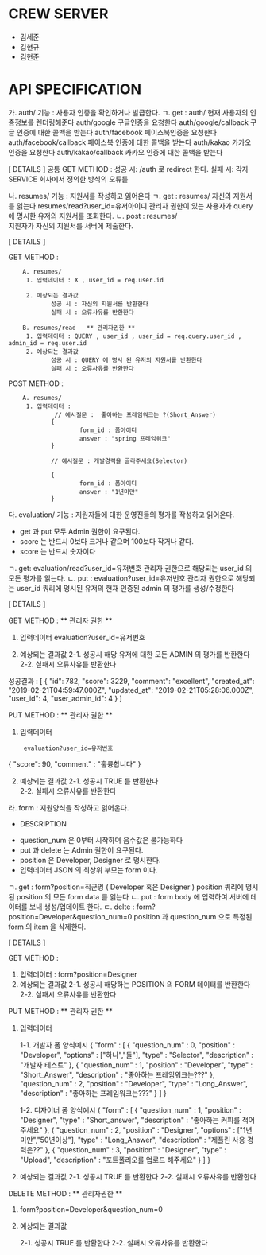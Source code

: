 # CREW SERVER

- 김세준
- 김현규
- 김현준



# API SPECIFICATION

가. auth/ 
 기능 : 사용자 인증을 확인하거나 발급한다.
 ㄱ. get : auth/ 
                현재 사용자의 인증정보를 렌더링해준다
           auth/google 
                구글인증을 요청한다
           auth/google/callback 
                구글 인증에 대한 콜백을 받는다
           auth/facebook 
                페이스북인증을 요청한다
           auth/facebook/callback 
                페이스북 인증에 대한 콜백을 받는다
           auth/kakao 
                카카오 인증을 요청한다
           auth/kakao/callback 
                카카오  인증에 대한 콜백을 받는다      
        
[ DETAILS ] 
        공통 GET METHOD : 
         성공 시:
                /auth 로 redirect 한다.
         실패 시: 
                각자 SERVICE 회사에서 정의한 방식의 오류를 

 
나. resumes/ 
 기능 : 지원서를 작성하고 읽어온다
 ㄱ. get : resumes/ 
                자신의 지원서를 읽는다
           resumes/read?user_id=유저아이디
                관리자 권한이 있는 사용자가 query 에 명시한 유저의 지원서를 조회한다.
 ㄴ. post : resumes/            
                지원자가 자신의 지원서를 서버에 제출한다.

                     
[ DETAILS ] 

GET METHOD : 

        A. resumes/ 
         1. 입력데이터 : X , user_id = req.user.id
                
         2. 예상되는 결과값         
                성공 시 : 자신의 지원서를 반환한다
                실패 시 : 오류사유를 반환한다

        B. resumes/read   ** 관리자권한 ** 
         1. 입력데이터 : QUERY , user_id , user_id = req.query.user_id ,  admin_id = req.user.id        
         2. 예상되는 결과값
                성공 시 : QUERY 에 명시 된 유저의 지원서를 반환한다
                실패 시 : 오류사유를 반환한다
         
POST  METHOD : 
        
        A. resumes/ 
         1. 입력데이터 : 
                 // 예시질문 :  좋아하는 프레임워크는 ?(Short_Answer)
                {
                        form_id : 폼아이디
                        answer : "spring 프레임워크"
                }

                // 예시질문 : 개발경력을 골라주세요(Selector)

                {
                        form_id : 폼아이디
                        answer : "1년미만"
                }  
                

다. evaluation/ 
 기능 : 지원자들에 대한 운영진들의 평가를 작성하고 읽어온다.
 
 
* get 과 put 모두 Admin 권한이 요구된다.
* score 는 반드시 0보다 크거나 같으며  100보다 작거나 같다.
* score 는 반드시 숫자이다

ㄱ. get:  evaluation/read?user_id=유저번호
                관리자 권한으로 해당되는 user_id 의 모든 평가를 읽는다.
ㄴ. put : evaluation?user_id=유저번호
                관리자 권한으로 해당되는 user_id 쿼리에 명시된 유저의 현재 인증된 admin 의 평가를 생성/수정한다 

[ DETAILS ]

GET METHOD : ** 관리자 권한 ** 
          

1. 입력데이터
        evaluation?user_id=유저번호

2. 예상되는 결과값
    2-1. 성공시 
            해당 유저에 대한 모든 ADMIN 의 평가를 반환한다
    2-2. 실패시
            오류사유를 반환한다        

 성공결과 : 
[
    {
        "id": 782,
        "score": 3229,
        "comment": "excellent",
        "created_at": "2019-02-21T04:59:47.000Z",
        "updated_at": "2019-02-21T05:28:06.000Z",
        "user_id": 4,
        "user_admin_id": 4
    }
]

PUT METHOD :  ** 관리자 권한 ** 

1. 입력데이터

        evaluation?user_id=유저번호

{
        "score": 90,
        "comment" : "훌륭합니다"
}


2. 예상되는 결과값
    2-1. 성공시 
            TRUE 를 반환한다                
    2-2. 실패시
            오류사유를 반환한다        


라. form : 지원양식을 작성하고 읽어온다.

- DESCRIPTION
 
 * question_num 은 0부터 시작하며 음수값은 불가능하다
 * put 과 delete 는 Admin 권한이 요구된다.
 * position 은 Developer, Designer 로 명시한다.
 * 입력데이터 JSON 의 최상위 부모는 form 이다.
 
 ㄱ. get : form?position=직군명 ( Developer 혹은 Designer )
         position 쿼리에 명시된 position 의 모든 form data 를 읽는다
 ㄴ. put : form
         body 에 입력하여 서버에 데이터를 보내 생성/업데이트 한다.
 ㄷ. delte : form?position=Developer&question_num=0
         position 과 question_num 으로 특정된 form 의 item 을 삭제한다.

[ DETAILS ]

GET METHOD : 
 1. 입력데이터 :  form?position=Designer 
 2. 예상되는 결과값
    2-1. 성공시 
            해당하는 POSITION 의 FORM 데이터를 반환한다
    2-2. 실패시
            오류사유를 반환한다         
   

PUT METHOD :  ** 관리자 권한 ** 

 1. 입력데이터

     1-1. 개발자 폼 양식예시 
{
	"form" : [
		{
          "question_num" : 0,
          "position" : "Developer",
          "options" : ["하나","둘"],
             "type" : "Selector",
    		 "description" :  "개발자 테스트"
		},
			{
          "question_num" : 1,
          "position" : "Developer",
          "type" : "Short_Answer",
    		 "description" :  "좋아하는 프레임워크는???"
		},
          "question_num" : 2,
          "position" : "Developer",
          "type" : "Long_Answer",
    		 "description" :  "좋아하는 프레임워크는???"
		}
    		 ]
}

     1-2. 디자이너 폼 양식예시 
  {
	"form" : [
		{
          "question_num" : 1,
          "position" : "Designer",
          "type" : "Short_answer",
    		 "description" :  "좋아하는 커피를 적어주세요"
		},
			{
          "question_num" : 2,
          "position" : "Designer",
          "options" : ["1년미만","50년이상"],
             "type" : "Long_Answer",
    		 "description" :  "제플린 사용 경력은??"
		},
      {
          "question_num" : 3,
          "position" : "Designer",
             "type" : "Upload",
    		 "description" :  "포트폴리오를 업로드 해주세요"
		}
    		 ]
}

2. 예상되는 결과값
    2-1. 성공시 
            TRUE 를 반환한다
    2-2. 실패시
            오류사유를 반환한다        

DELETE METHOD :  ** 관리자권한 ** 


1.   form?position=Developer&question_num=0

2. 예상되는 결과값 

   2-1. 성공시 
            TRUE 를 반환한다
    2-2. 실패시
            오류사유를 반환한다    
               
